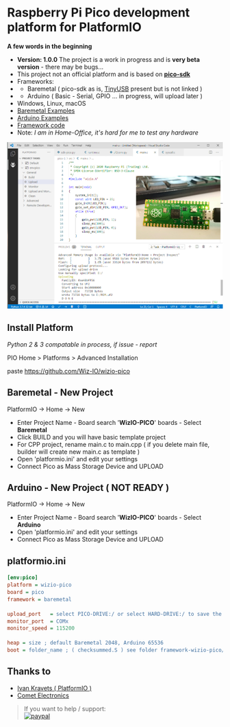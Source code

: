 # Raspberry Pi Pico development platform for PlatformIO

**A few words in the beginning**
* **Version: 1.0.0** The project is a work in progress and is **very beta version** - there may be bugs...
* This project not an official platform and is based on [**pico-sdk**](https://github.com/raspberrypi/pico-sdk)
* Frameworks:
* * Baremetal ( pico-sdk as is, [TinyUSB](https://github.com/raspberrypi/tinyusb/tree/e0aa405d19e35dbf58cf502b8106455c1a3c2a5c) present but is not linked ) 
* * Arduino ( Basic - Serial, GPIO ... in progress, will upload later )
* Windows, Linux, macOS
* [Baremetal Examples](https://github.com/Wiz-IO/wizio-pico/tree/main/examples/baremetal)
* [Arduino Examples](https://github.com/Wiz-IO/wizio-pico/tree/main/examples/arduino)
* [Framework code](https://github.com/Wiz-IO/framework-wizio-pico/graphs/traffic)
* Note: _I am in Home-Office, it's hard for me to test any hardware_

![pico](https://raw.githubusercontent.com/Wiz-IO/LIB/master/pico/pio-pico.jpg)

## Install Platform

_Python 2 & 3 compatable in process, if issue - report_

PIO Home > Platforms > Advanced Installation 

paste https://github.com/Wiz-IO/wizio-pico

## Baremetal - New Project
PlatformIO -> Home -> New
* Enter Project Name - Board search '**WizIO-PICO**' boards - Select **Baremetal**
* Click BUILD and you will have basic template project
* For CPP project, rename main.c to main.cpp ( if you delete main file, builder will create new main.c as template )
* Open 'platformio.ini' and edit your settings
* Connect Pico as Mass Storage Device and UPLOAD

## Arduino - New Project ( NOT READY )
PlatformIO -> Home -> New
* Enter Project Name - Board search '**WizIO-PICO**' boards - Select **Arduino**
* Open 'platformio.ini' and edit your settings
* Connect Pico as Mass Storage Device and UPLOAD

## platformio.ini
```ini
[env:pico]
platform = wizio-pico
board = pico
framework = baremetal

upload_port   = select PICO-DRIVE:/ or select HARD-DRIVE:/ to save the UF2 file ( example C:/ )
monitor_port  = COMx
monitor_speed = 115200

heap = size ; default Baremetal 2048, Arduino 65536
boot = folder_name ; ( checksummed.S ) see folder framework-wizio-pico/common/boot2/
```


## Thanks to

* [Ivan Kravets ( PlatformIO )](https://platformio.org/)
* [Comet Electronics](https://www.comet.bg/en/)

>If you want to help / support:   
[![paypal](https://www.paypalobjects.com/en_US/i/btn/btn_donate_SM.gif)](https://www.paypal.com/cgi-bin/webscr?cmd=_s-xclick&hosted_button_id=ESUP9LCZMZTD6)
